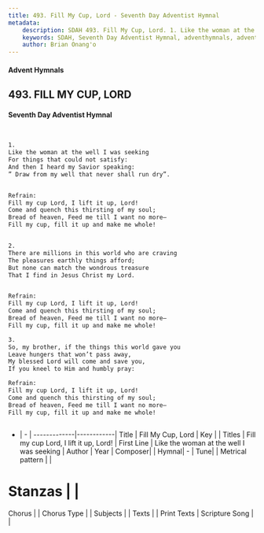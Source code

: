 ```yaml
---
title: 493. Fill My Cup, Lord - Seventh Day Adventist Hymnal
metadata:
    description: SDAH 493. Fill My Cup, Lord. 1. Like the woman at the well I was seeking For things that could not satisfy: And then I heard my Savior speaking: ” Draw from my well that never shall run dry”. 
    keywords: SDAH, Seventh Day Adventist Hymnal, adventhymnals, advent hymnals, Fill My Cup, Lord, Like the woman at the well I was seeking ,Fill my cup Lord, I lift it up, Lord!
    author: Brian Onang'o
---
```


#### Advent Hymnals
## 493. FILL MY CUP, LORD
#### Seventh Day Adventist Hymnal

```txt


1.
Like the woman at the well I was seeking
For things that could not satisfy:
And then I heard my Savior speaking:
” Draw from my well that never shall run dry”.


Refrain:
Fill my cup Lord, I lift it up, Lord!
Come and quench this thirsting of my soul;
Bread of heaven, Feed me till I want no more–
Fill my cup, fill it up and make me whole!


2.
There are millions in this world who are craving
The pleasures earthly things afford;
But none can match the wondrous treasure
That I find in Jesus Christ my Lord.


Refrain:
Fill my cup Lord, I lift it up, Lord!
Come and quench this thirsting of my soul;
Bread of heaven, Feed me till I want no more–
Fill my cup, fill it up and make me whole!

3.
So, my brother, if the things this world gave you
Leave hungers that won’t pass away,
My blessed Lord will come and save you,
If you kneel to Him and humbly pray:

Refrain:
Fill my cup Lord, I lift it up, Lord!
Come and quench this thirsting of my soul;
Bread of heaven, Feed me till I want no more–
Fill my cup, fill it up and make me whole!



```

- |   -  |
-------------|------------|
Title | Fill My Cup, Lord |
Key |  |
Titles | Fill my cup Lord, I lift it up, Lord! |
First Line | Like the woman at the well I was seeking |
Author | 
Year | 
Composer|  |
Hymnal|  - |
Tune|  |
Metrical pattern | |
# Stanzas |  |
Chorus |  |
Chorus Type |  |
Subjects |  |
Texts |  |
Print Texts | 
Scripture Song |  |
  
